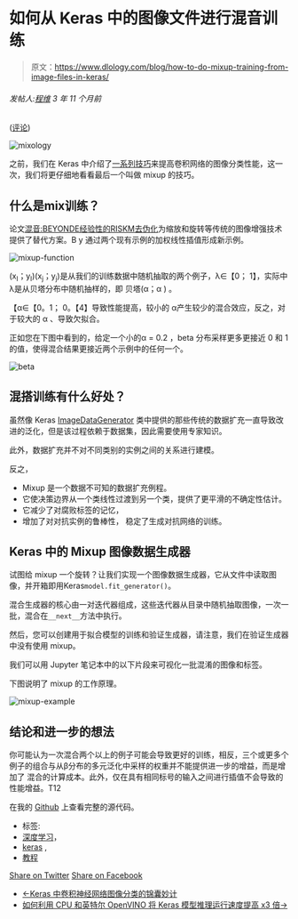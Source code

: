 # 如何从 Keras 中的图像文件进行混音训练

> 原文：<https://www.dlology.com/blog/how-to-do-mixup-training-from-image-files-in-keras/>

###### 发帖人:[程维](/blog/author/Chengwei/) 3 年 11 个月前

([评论](/blog/how-to-do-mixup-training-from-image-files-in-keras/#disqus_thread))

![mixology](img/2482aa7657bc2e8823b5054bd9b1f997.png)

之前，我们在 Keras 中介绍了[一系列技巧](https://www.dlology.com/blog/bag-of-tricks-for-image-classification-with-convolutional-neural-networks-in-keras/)来提高卷积网络的图像分类性能，这一次，我们将更仔细地看看最后一个叫做 mixup 的技巧。

## 什么是mix训练？

论文[混音](https://arxiv.org/pdf/1710.09412.pdf)[:BEYONDE经验性的RISKM](https://arxiv.org/pdf/1710.09412.pdf)[去伪化](https://arxiv.org/pdf/1710.09412.pdf)为缩放和旋转等传统的图像增强技术提供了替代方案。B y 通过两个现有示例的加权线性插值形成新示例。

![mixup-function](img/081ab9951aad92fab864a2128d51451c.png)

(x<sub>I</sub>；y<sub>I</sub>)(x<sub>j</sub>；y<sub>j</sub>)是从我们的训练数据中随机抽取的两个例子，λ∈【0； 1】，实际中 λ是从贝塔分布中随机抽样的，即 贝塔(α；α ) 。

【α∈【0。1； 0。【4】导致性能提高，较小的 α产生较少的混合效应，反之，对于较大的 α 、导致欠拟合。 

正如您在下图中看到的，给定一个小的α = 0.2 ，beta 分布采样更多更接近 0 和 1 的值，使得混合结果更接近两个示例中的任何一个。

![beta](img/30dbcca1c7d64a2fe7e843f5e01cb866.png)

## 混搭训练有什么好处？

虽然像 Keras [ImageDataGenerator](https://keras.io/preprocessing/image/#imagedatagenerator-class) 类中提供的那些传统的数据扩充一直导致改进的泛化，但是该过程依赖于数据集，因此需要使用专家知识。

此外，数据扩充并不对不同类别的实例之间的关系进行建模。

反之，

*   Mixup 是一个数据不可知的数据扩充例程。
*   它使决策边界从一个类线性过渡到另一个类，提供了更平滑的不确定性估计。
*   它减少了对腐败标签的记忆，
*   增加了对对抗实例的鲁棒性， 稳定了生成对抗网络的训练。

## Keras 中的 Mixup 图像数据生成器

试图给 mixup 一个旋转？让我们实现一个图像数据生成器，它从文件中读取图像，并开箱即用Keras`model.fit_generator()`。

混合生成器的核心由一对迭代器组成，这些迭代器从目录中随机抽取图像，一次一批，混合在`__next__`方法中执行。

然后，您可以创建用于拟合模型的训练和验证生成器，请注意，我们在验证生成器中没有使用 mixup。

我们可以用 Jupyter 笔记本中的以下片段来可视化一批混淆的图像和标签。

下图说明了 mixup 的工作原理。

![mixup-example](img/795b81ca349622bc967a1e8bdfe42873.png)

## 结论和进一步的想法

你可能认为一次混合两个以上的例子可能会导致更好的训练，相反，三个或更多个例子的组合与从β分布的多元泛化中采样的权重并不能提供进一步的增益，而是增加了 混合的计算成本。此外，仅在具有相同标号的输入之间进行插值不会导致的性能增益。T12

在我的 [Github](https://github.com/Tony607/keras_mixup_generator) 上查看完整的源代码。

*   标签:
*   [深度学习](/blog/tag/deep-learning/)，
*   [keras](/blog/tag/keras/) ,
*   [教程](/blog/tag/tutorial/)

[Share on Twitter](https://twitter.com/intent/tweet?url=https%3A//www.dlology.com/blog/how-to-do-mixup-training-from-image-files-in-keras/&text=How%20to%20do%20mixup%20training%20from%20image%20files%20in%20Keras) [Share on Facebook](https://www.facebook.com/sharer/sharer.php?u=https://www.dlology.com/blog/how-to-do-mixup-training-from-image-files-in-keras/)

*   [←Keras 中卷积神经网络图像分类的锦囊妙计](/blog/bag-of-tricks-for-image-classification-with-convolutional-neural-networks-in-keras/)
*   [如何利用 CPU 和英特尔 OpenVINO 将 Keras 模型推理运行速度提高 x3 倍→](/blog/how-to-run-keras-model-inference-x3-times-faster-with-cpu-and-intel-openvino-1/)